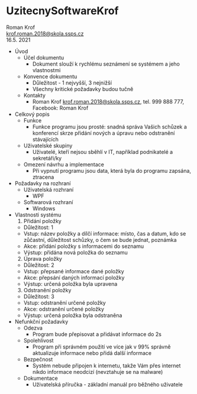 # UzitecnySoftwareKrof

Roman Krof <br/>
krof.roman.2018@skola.ssps.cz <br/>
16.5. 2021

* Úvod
  * Účel dokumentu
    * Dokument slouží k rychlému seznámení se systémem a jeho vlastnostmi
  * Konvence dokumentu
    * Důležitost - 1 nejvyšší, 3 nejnižší
    * Všechny kritické požadavky budou tučně
  * Kontakty
    * Roman Krof krof.roman.2018@skola.ssps.cz, tel. 999 888 777, Facebook: Roman Krof
* Celkový popis
  * Funkce
    * Funkce programu jsou prosté: snadná správa Vašich schůzek a konferencí skrze přidání nových a úpravu nebo odstranění stávajících
  * Uživatelské skupiny
    * Uživatelé, kteří nejsou sběhlí v IT, například podnikatelé a sekretáři/ky
  * Omezení návrhu a implementace
    * Při vypnutí programu jsou data, která byla do programu zapsána, ztracena
* Požadavky na rozhraní
  * Uživatelská rozhraní
    * WPF
  * Softwarová rozhraní
    * Windows
* Vlastnosti systému
  1. Přidání položky
    * Důležitost: 1
    * Vstup: název položky a dílčí informace: místo, čas a datum, kdo se zůčastní, důležitost schůzky, o čem se bude jednat, poznámka
    * Akce: přidání položky s informacemi do seznamu
    * Výstup: přidána nová položka do seznamu
  2. Úprava položky
    * Důležitost: 2
    * Vstup: přepsané informace dané položky
    * Akce: přepsání daných informací položky
    * Výstup: určená položka byla upravena
  3. Odstranění položky
    * Důležitost: 3
    * Vstup: odstranění určené položky
    * Akce: odstranění určené položky
    * Výstup: určená položka byla odstraněna
* Nefunkční požadavky
  * Odezva
    * Program bude přepisovat a přidávat informace do 2s
  * Spolehlivost
    * Program při správném použití ve více jak v 99% správně aktualizuje informace nebo přidá další informace
  * Bezpečnost
    * Systém nebude připojen k internetu, takže Vám přes internet nikdo informace neodcizí (nevztahuje se na malware)
  * Dokumentace
    * Uživatelská příručka - základní manuál pro běžného uživatele
